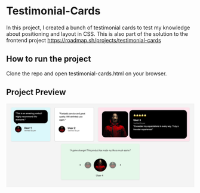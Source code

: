 # Testimonial-Cards
In this project, I created a bunch of testimonial cards to test my knowledge about positioning and layout in CSS. This is also part of the solution to the frontend project https://roadmap.sh/projects/testimonial-cards

## How to run the project
Clone the repo and open testimonial-cards.html on your browser.

## Project Preview
<img src="images/preview.png">
